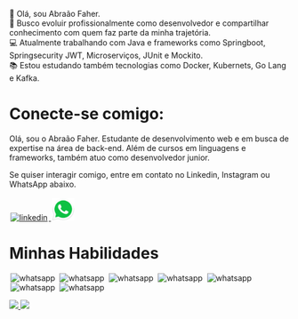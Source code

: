 👋 Olá, sou Abraão Faher.<br>
🤖 Busco evoluir profissionalmente como desenvolvedor e compartilhar conhecimento com quem faz parte da minha trajetória.<br>
💻 Atualmente trabalhando com Java e frameworks como Springboot, Springsecurity JWT, Microserviços, JUnit e Mockito.<br>
📚 Estou estudando também tecnologias como Docker, Kubernets, Go Lang e Kafka.<br> 

# Conecte-se comigo:
<p>Olá, sou o Abraão Faher. Estudante de desenvolvimento web e em busca de expertise na área de back-end. Além de cursos em linguagens e frameworks, também atuo como desenvolvedor junior.</p>

Se quiser interagir comigo, entre em contato no Linkedin, Instagram ou WhatsApp abaixo.<br><br>
<a href='https://www.linkedin.com/in/abra%C3%A3-faher-00a' target='_blank'>
<img src='https://cdn.jsdelivr.net/gh/devicons/devicon/icons/linkedin/linkedin-original.svg' alt='linkedin' widtf='40' height='40' style='max-width:100%;margin:0 2px;'/>
</a>
<a href='https://api.whatsapp.com/send?phone=5547992135143' target='_blank'>
<img src='https://github.com/appicons/Whatsapp/blob/master/icons/whatsapp_194x194.png' alt='whatsapp' widtf='40' height='40' style='max-width:100%;margin:0 2px;'/>
</a>

# Minhas Habilidades
<img src='https://cdn.jsdelivr.net/gh/devicons/devicon/icons/linux/linux-original.svg' alt='whatsapp' widtf='40' height='40' style='max-width:100%;margin:0 2px;'/></img>
<img src='https://cdn.jsdelivr.net/gh/devicons/devicon/icons/java/java-original.svg' alt='whatsapp' widtf='40' height='40' style='max-width:100%;margin:0 2px;'></img>
<img src='https://cdn.jsdelivr.net/gh/devicons/devicon/icons/spring/spring-original.svg' alt='whatsapp' widtf='40' height='40' style='max-width:100%;margin:0 2px;'/></img>
<img src='https://cdn.worldvectorlogo.com/logos/go-8.svg' alt='whatsapp' widtf='40' height='40' style='max-width:100%;margin:0 2px;'/></img>
<img src='https://cdn.jsdelivr.net/gh/devicons/devicon/icons/postgresql/postgresql-original.svg' alt='whatsapp' widtf='40' height='40' style='max-width:100%;margin:0 2px;'/></img>
<img src='https://upload.wikimedia.org/wikipedia/commons/5/50/Oracle_logo.svg' alt='whatsapp' width='40' height='40' style='max-width:100%;margin:0 2px;'/></img>
<img src='https://cdn.jsdelivr.net/gh/devicons/devicon/icons/mysql/mysql-original.svg' alt='whatsapp' widtf='40' height='40' style='max-width:100%;margin:0 2px;'/></img>

<a href="https://github.com/Yonlero">
  <img height="180em" src="https://github-readme-stats.vercel.app/api?username=Yonlero&include_all_commits=true&show_icons=true&theme=radical&count_private=true">
  <img height="180em" src="https://github-readme-stats.vercel.app/api/top-langs/?username=Yonlero&langs_count=16&layout=compact&theme=radical">
</a>
